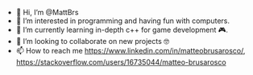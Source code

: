 - 👋 Hi, I’m @MattBrs
- 👀 I’m interested in programming and having fun with computers.
- 🌱 I’m currently learning in-depth c++ for game development :video_game:.
- 💞️ I’m looking to collaborate on new projects :nerd_face:
- 📫 How to reach me https://www.linkedin.com/in/matteobrusarosco/, https://stackoverflow.com/users/16735044/matteo-brusarosco
